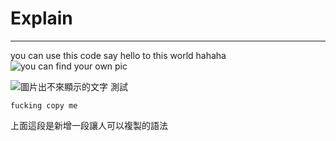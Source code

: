 # Explain
---
you can use this code say hello to this world
hahaha![you can find your own pic](https://images.unsplash.com/photo-1529778873920-4da4926a72c2?w=600&auto=format&fit=crop&q=60&ixlib=rb-4.0.3&ixid=M3wxMjA3fDB8MHxzZWFyY2h8Mnx8Y3V0ZSUyMGNhdHxlbnwwfHwwfHx8MA%3D%3D)

![圖片出不來顯示的文字](圖片連結)
測試
```
fucking copy me
```
上面這段是新增一段讓人可以複製的語法
